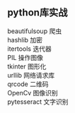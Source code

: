 ## python库实战
beautifulsoup  爬虫    
hashlib   加密  
itertools  迭代器  
PIL   操作图像  
tkinter  图形化  
urllib  网络请求库  
qrcode 二维码  
OpenCv 图像识别  
pytesseract  文字识别   

